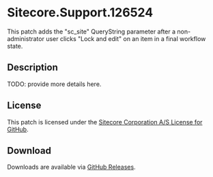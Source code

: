 # Sitecore.Support.126524
This patch adds the &quot;sc_site&quot; QueryString parameter after a non-administrator user clicks &quot;Lock and edit&quot; on an item in a final workflow state.

## Description
TODO: provide more details here.

## License  
This patch is licensed under the [Sitecore Corporation A/S License for GitHub](https://github.com/sitecoresupport/Sitecore.Support.126524/blob/master/LICENSE).  

## Download  
Downloads are available via [GitHub Releases](https://github.com/sitecoresupport/Sitecore.Support.126524/releases).  